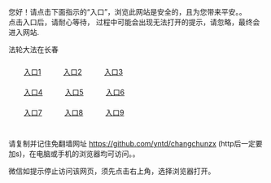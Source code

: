 您好！请点击下面指示的“入口”，浏览此网站是安全的，且为您带来平安。。 <br/>
点击入口后，请耐心等待， 过程中可能会出现无法打开的提示，请忽略，最终会进入网站. </br>

法轮大法在长春<br/>
<div style="padding:10px"><a style="margin:20px" target="_blank" href="https://dxbfi3c2cd3x1.cloudfront.net/2Qpsp?tgygqums" id="ccLink1" rel="nofollow">入口1</a> <a target="_blank" style="margin:20px" href="https://d5zcu9jfj4t9i.cloudfront.net/2Qpsp?ghbnh" id="ccLink2" rel="nofollow">入口2</a> <a style="margin:20px" target="_blank" href="https://d3oq9h6zwbkgy2.cloudfront.net/2Qpsp?efywkfw" id="ccLink3" rel="nofollow">入口3</a></div>

<div style="padding:10px" ><a style="margin:20px" target="_blank" href="https://dxbfi3c2cd3x1.cloudfront.net/2Qpsp?tgygqums" id="ccLink4" rel="nofollow">入口4</a> <a style="margin:20px" href="https://d5zcu9jfj4t9i.cloudfront.net/2Qpsp?ghbnh" target="_blank" id="ccLink5" rel="nofollow">入口5</a> <a style="margin:20px" href="https://d3oq9h6zwbkgy2.cloudfront.net/2Qpsp?efywkfw" target="_blank" id="ccLink6" rel="nofollow">入口6</a></div>

<div style="padding:10px"><a style="margin:20px" target="_blank" href="https://dxbfi3c2cd3x1.cloudfront.net/2Qpsp?tgygqums" id="ccLink7" rel="nofollow">入口7</a> <a style="margin:20px" href="https://d5zcu9jfj4t9i.cloudfront.net/2Qpsp?ghbnh" target="_blank" id="ccLink8" rel="nofollow">入口8</a> <a style="margin:20px" target="_blank" href="https://d3oq9h6zwbkgy2.cloudfront.net/2Qpsp?efywkfw" id="ccLink9" rel="nofollow">入口9</a></div>

<br/>



请复制并记住免翻墙网址 https://github.com/yntd/changchunzx (http后一定要加s)，在电脑或手机的浏览器均可访问。。<br/>

微信如提示停止访问该网页，须先点击右上角，选择浏览器打开。
